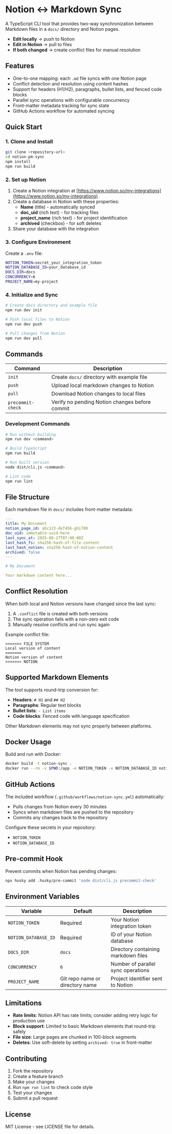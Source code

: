 # Notion ↔ Markdown Sync

A TypeScript CLI tool that provides two-way synchronization between Markdown files in a `docs/` directory and Notion pages.

- **Edit locally** → push to Notion
- **Edit in Notion** → pull to files  
- **If both changed** → create conflict files for manual resolution

## Features

- One-to-one mapping: each `.md` file syncs with one Notion page
- Conflict detection and resolution using content hashes
- Support for headers (H1/H2), paragraphs, bullet lists, and fenced code blocks
- Parallel sync operations with configurable concurrency
- Front-matter metadata tracking for sync state
- GitHub Actions workflow for automated syncing

## Quick Start

### 1. Clone and Install

```bash
git clone <repository-url>
cd notion-pm-sync
npm install
npm run build
```

### 2. Set up Notion

1. Create a Notion integration at [https://www.notion.so/my-integrations](https://www.notion.so/my-integrations)
2. Create a database in Notion with these properties:
   - **Name** (title) - automatically synced
   - **doc_uid** (rich text) - for tracking files
   - **project_name** (rich text) - for project identification
   - **archived** (checkbox) - for soft deletes
3. Share your database with the integration

### 3. Configure Environment

Create a `.env` file:

```bash
NOTION_TOKEN=secret_your_integration_token
NOTION_DATABASE_ID=your_database_id
DOCS_DIR=docs
CONCURRENCY=6
PROJECT_NAME=my-project
```

### 4. Initialize and Sync

```bash
# Create docs directory and example file
npm run dev init

# Push local files to Notion
npm run dev push

# Pull changes from Notion
npm run dev pull
```

## Commands

| Command | Description |
|---------|-------------|
| `init` | Create `docs/` directory with example file |
| `push` | Upload local markdown changes to Notion |
| `pull` | Download Notion changes to local files |
| `precommit-check` | Verify no pending Notion changes before commit |

### Development Commands

```bash
# Run without building
npm run dev <command>

# Build TypeScript
npm run build

# Run built version
node dist/cli.js <command>

# Lint code
npm run lint
```

## File Structure

Each markdown file in `docs/` includes front-matter metadata:

```yaml
---
title: My Document
notion_page_id: abc123-def456-ghi789
doc_uid: immutable-uuid-here
last_sync_at: 2025-08-27T07:00:00Z
last_hash_fs: sha256-hash-of-file-content
last_hash_notion: sha256-hash-of-notion-content
archived: false
---

# My Document

Your markdown content here...
```

## Conflict Resolution

When both local and Notion versions have changed since the last sync:

1. A `.conflict` file is created with both versions
2. The sync operation fails with a non-zero exit code
3. Manually resolve conflicts and run sync again

Example conflict file:
```
<<<<<<< FILE SYSTEM
Local version of content
=======
Notion version of content
>>>>>>> NOTION
```

## Supported Markdown Elements

The tool supports round-trip conversion for:

- **Headers**: `# H1` and `## H2`
- **Paragraphs**: Regular text blocks
- **Bullet lists**: `- List items`
- **Code blocks**: Fenced code with language specification

Other Markdown elements may not sync properly between platforms.

## Docker Usage

Build and run with Docker:

```bash
docker build -t notion-sync .
docker run --rm -v $PWD:/app -e NOTION_TOKEN -e NOTION_DATABASE_ID notion-sync pull
```

## GitHub Actions

The included workflow (`.github/workflows/notion-sync.yml`) automatically:

- Pulls changes from Notion every 30 minutes
- Syncs when markdown files are pushed to the repository
- Commits any changes back to the repository

Configure these secrets in your repository:
- `NOTION_TOKEN`
- `NOTION_DATABASE_ID`

## Pre-commit Hook

Prevent commits when Notion has pending changes:

```bash
npx husky add .husky/pre-commit 'node dist/cli.js precommit-check'
```

## Environment Variables

| Variable | Default | Description |
|----------|---------|-------------|
| `NOTION_TOKEN` | Required | Your Notion integration token |
| `NOTION_DATABASE_ID` | Required | ID of your Notion database |
| `DOCS_DIR` | `docs` | Directory containing markdown files |
| `CONCURRENCY` | `6` | Number of parallel sync operations |
| `PROJECT_NAME` | Git repo name or directory name | Project identifier sent to Notion |

## Limitations

- **Rate limits**: Notion API has rate limits; consider adding retry logic for production use
- **Block support**: Limited to basic Markdown elements that round-trip safely
- **File size**: Large pages are chunked in 100-block segments
- **Deletes**: Use soft-delete by setting `archived: true` in front-matter

## Contributing

1. Fork the repository
2. Create a feature branch
3. Make your changes
4. Run `npm run lint` to check code style
5. Test your changes
6. Submit a pull request

## License

MIT License - see LICENSE file for details.